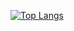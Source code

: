 [![Top Langs](https://github-readme-stats.vercel.app/api/top-langs/?username=MaxWolf-01&layout=compact)](https://github.com/anuraghazra/github-readme-stats&theme=THEME_NAME)
